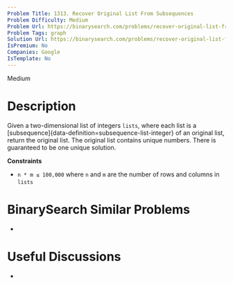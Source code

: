 ```yaml
---
Problem Title: 1313. Recover Original List From Subsequences
Problem Difficulty: Medium
Problem Url: https://binarysearch.com/problems/recover-original-list-from-subsequences/
Problem Tags: graph
Solution Url: https://binarysearch.com/problems/recover-original-list-from-subsequences/solutions/
IsPremium: No
Companies: Google
IsTemplate: No
---
```


<span style="color: ;">Medium</span>

# Description

Given a two-dimensional list of integers `lists`, where each list is a [subsequence]{data-definition=subsequence-list-integer} of an original list, return the original list. The original list contains unique numbers. There is guaranteed to be one unique solution.

**Constraints**
- `n * m ≤ 100,000` where `n` and `m` are the number of rows and columns in `lists`

# BinarySearch Similar Problems

- []()

# Useful Discussions

- []()
